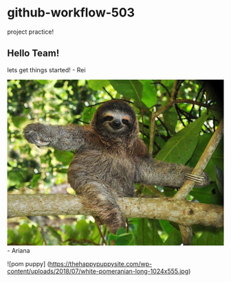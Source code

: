 # github-workflow-503
project practice!

## Hello Team!

lets get things started! - Rei


![a sloth on a tree branch](/sloth.jpeg) - Ariana


![pom puppy] (https://thehappypuppysite.com/wp-content/uploads/2018/07/white-pomeranian-long-1024x555.jpg)

